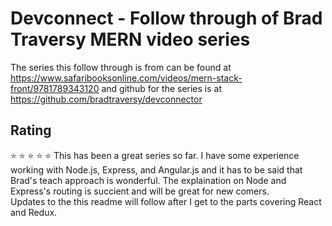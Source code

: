 # Devconnect - Follow through of Brad Traversy MERN video series
The series this follow through is from can be found at https://www.safaribooksonline.com/videos/mern-stack-front/9781789343120 and github for the series is at https://github.com/bradtraversy/devconnector

## Rating
:star: :star: :star: :star: :star: 
This has been a great series so far.  I have some experience working with Node.js, Express, and Angular.js and it has to be said that Brad's teach approach is wonderful.  The explaination on Node and Express's routing is succient and will be great for new comers.  
Updates to the this readme will follow after I get to the parts covering React and Redux.